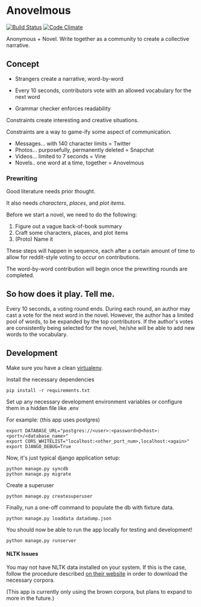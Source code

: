 # Anovelmous

[![Build Status](https://travis-ci.org/anovelmous-dev-squad/anovelmous.svg?branch=master)](https://travis-ci.org/anovelmous-dev-squad/anovelmous)
[![Code Climate](https://codeclimate.com/github/anovelmous-dev-squad/anovelmous/badges/gpa.svg)](https://codeclimate.com/github/anovelmous-dev-squad/anovelmous)

Anonymous + Novel. Write together as a community to create a collective narrative.

## Concept

 - Strangers create a narrative, word-by-word
 
 - Every 10 seconds, contributors vote with an allowed vocabulary for the next word
 
 - Grammar checker enforces readability

Constraints create interesting and creative situations.
 
Constraints are a way to game-ify some aspect of communication.
 
 - Messages... with 140 character limits = Twitter
 - Photos... purposefully, permanently deleted = Snapchat
 - Videos... limited to 7 seconds = Vine
 - Novels.. one word at a time, together = Anovelmous

### Prewriting

Good literature needs prior thought.

It also needs *characters*, *places*, and *plot items*.

Before we start a novel, we need to do the following:

  1. Figure out a vague back-of-book summary
  2. Craft some characters, places, and plot items
  3. (Proto) Name it

These steps will happen in sequence, each after a certain amount of time to
allow for reddit-style voting to occur on contributions.

The word-by-word contribution will begin once the prewriting rounds are completed.

## So how does it play. Tell me.

Every 10 seconds, a voting round ends. During each round, an author may cast a vote for the next word in the novel.
However, the author has a limited pool of words, to be expanded by the top contributors.
If the author's votes are consistently being selected for the novel, he/she will be able to add new words to the vocabulary.


## Development

Make sure you have a clean [virtualenv](http://docs.python-guide.org/en/latest/dev/virtualenvs/).

Install the necessary dependencies

    pip install -r requirements.txt


Set up any necessary development environment variables or configure them in a hidden file like .env

For example: (this app uses postgres)

    export DATABASE_URL="postgres://<user>:<password>@<host>:<port>/<database_name>"
    export CORS_WHITELIST="localhost:<other_port_num>,localhost:<again>"
    export DJANGO_DEBUG=True

Now, it's just typical django application setup:

    python manage.py syncdb
    python manage.py migrate

Create a superuser

    python manage.py createsuperuser

Finally, run a one-off command to populate the db with fixture data.

    python manage.py loaddata datadump.json


You should now be able to run the app locally for testing and development!

    python manage.py runserver


#### NLTK Issues

You may not have NLTK data installed on your system.
If this is the case, follow the procedure described [on their website](http://www.nltk.org/data.html) in order to
download the necessary corpora.

(This app is currently only using the brown corpora, but plans to expand to more in the future.)
